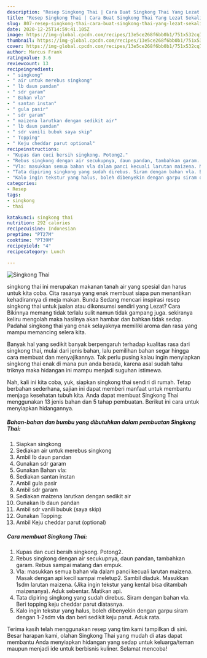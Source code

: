 ```yaml
---
description: "Resep Singkong Thai | Cara Buat Singkong Thai Yang Lezat Sekali"
title: "Resep Singkong Thai | Cara Buat Singkong Thai Yang Lezat Sekali"
slug: 807-resep-singkong-thai-cara-buat-singkong-thai-yang-lezat-sekali
date: 2020-12-25T14:59:41.105Z
image: https://img-global.cpcdn.com/recipes/13e5ce268f6bb0b1/751x532cq70/singkong-thai-foto-resep-utama.jpg
thumbnail: https://img-global.cpcdn.com/recipes/13e5ce268f6bb0b1/751x532cq70/singkong-thai-foto-resep-utama.jpg
cover: https://img-global.cpcdn.com/recipes/13e5ce268f6bb0b1/751x532cq70/singkong-thai-foto-resep-utama.jpg
author: Marcus Frank
ratingvalue: 3.6
reviewcount: 13
recipeingredient:
- " singkong"
- " air untuk merebus singkong"
- " lb daun pandan"
- " sdr garam"
- " Bahan vla"
- " santan instan"
- " gula pasir"
- " sdr garam"
- " maizena larutkan dengan sedikit air"
- " lb daun pandan"
- " sdr vanili bubuk saya skip"
- " Topping"
- " Keju cheddar parut optional"
recipeinstructions:
- "Kupas dan cuci bersih singkong. Potong2."
- "Rebus singkong dengan air secukupnya, daun pandan, tambahkan garam. Rebus sampai matang dan empuk."
- "Vla: masukkan semua bahan vla dalam panci kecuali larutan maizena. Masak dengan api kecil sampai meletup2. Sambil diaduk. Masukkan 1sdm larutan maizena. (Jika ingin tekstur yang kental bisa ditambah maizenanya). Aduk sebentar. Matikan api."
- "Tata dipiring singkong yang sudah direbus. Siram dengan bahan vla. Beri topping keju cheddar parut diatasnya."
- "Kalo ingin tekstur yang halus, boleh dibenyekin dengan garpu siram dengan 1-2sdm vla dan beri sedikit keju parut. Aduk rata."
categories:
- Resep
tags:
- singkong
- thai

katakunci: singkong thai 
nutrition: 292 calories
recipecuisine: Indonesian
preptime: "PT27M"
cooktime: "PT39M"
recipeyield: "4"
recipecategory: Lunch

---
```



![Singkong Thai](https://img-global.cpcdn.com/recipes/13e5ce268f6bb0b1/751x532cq70/singkong-thai-foto-resep-utama.jpg)


singkong thai ini merupakan makanan tanah air yang spesial dan harus untuk kita coba. Cita rasanya yang enak membuat siapa pun menantikan kehadirannya di meja makan.
Bunda Sedang mencari inspirasi resep singkong thai untuk jualan atau dikonsumsi sendiri yang Lezat? Cara Bikinnya memang tidak terlalu sulit namun tidak gampang juga. sekiranya keliru mengolah maka hasilnya akan hambar dan bahkan tidak sedap. Padahal singkong thai yang enak selayaknya memiliki aroma dan rasa yang mampu memancing selera kita.



Banyak hal yang sedikit banyak berpengaruh terhadap kualitas rasa dari singkong thai, mulai dari jenis bahan, lalu pemilihan bahan segar hingga cara membuat dan menyajikannya. Tak perlu pusing kalau ingin menyiapkan singkong thai enak di mana pun anda berada, karena asal sudah tahu triknya maka hidangan ini mampu menjadi suguhan istimewa.


Nah, kali ini kita coba, yuk, siapkan singkong thai sendiri di rumah. Tetap berbahan sederhana, sajian ini dapat memberi manfaat untuk membantu menjaga kesehatan tubuh kita. Anda dapat membuat Singkong Thai menggunakan 13 jenis bahan dan 5 tahap pembuatan. Berikut ini cara untuk menyiapkan hidangannya.

<!--inarticleads1-->

##### Bahan-bahan dan bumbu yang dibutuhkan dalam pembuatan Singkong Thai:

1. Siapkan  singkong
1. Sediakan  air untuk merebus singkong
1. Ambil  lb daun pandan
1. Gunakan  sdr garam
1. Gunakan  Bahan vla:
1. Sediakan  santan instan
1. Ambil  gula pasir
1. Ambil  sdr garam
1. Sediakan  maizena larutkan dengan sedikit air
1. Gunakan  lb daun pandan
1. Ambil  sdr vanili bubuk (saya skip)
1. Gunakan  Topping:
1. Ambil  Keju cheddar parut (optional)




<!--inarticleads2-->

##### Cara membuat Singkong Thai:

1. Kupas dan cuci bersih singkong. Potong2.
1. Rebus singkong dengan air secukupnya, daun pandan, tambahkan garam. Rebus sampai matang dan empuk.
1. Vla: masukkan semua bahan vla dalam panci kecuali larutan maizena. Masak dengan api kecil sampai meletup2. Sambil diaduk. Masukkan 1sdm larutan maizena. (Jika ingin tekstur yang kental bisa ditambah maizenanya). Aduk sebentar. Matikan api.
1. Tata dipiring singkong yang sudah direbus. Siram dengan bahan vla. Beri topping keju cheddar parut diatasnya.
1. Kalo ingin tekstur yang halus, boleh dibenyekin dengan garpu siram dengan 1-2sdm vla dan beri sedikit keju parut. Aduk rata.




Terima kasih telah menggunakan resep yang tim kami tampilkan di sini. Besar harapan kami, olahan Singkong Thai yang mudah di atas dapat membantu Anda menyiapkan hidangan yang sedap untuk keluarga/teman maupun menjadi ide untuk berbisnis kuliner. Selamat mencoba!
